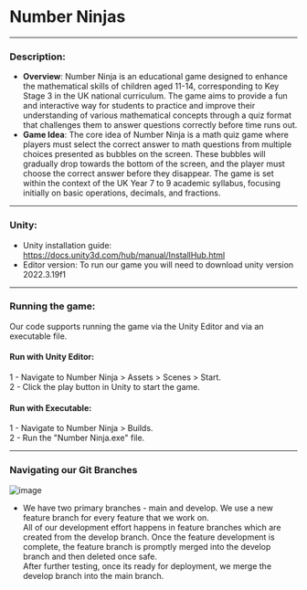 # Number Ninjas
***

### **Description**:
- **Overview**: Number Ninja is an educational game designed to enhance the mathematical skills of children aged 11-14, corresponding to Key Stage 3 in the UK national curriculum. The game aims to provide a fun and interactive way for students to practice and improve their understanding of various mathematical concepts through a quiz format that challenges them to answer questions correctly before time runs out.
- **Game Idea**: The core idea of Number Ninja is a math quiz game where players must select the correct answer to math questions from multiple choices presented as bubbles on the screen. These bubbles will gradually drop towards the bottom of the screen, and the player must choose the correct answer before they disappear. The game is set within the context of the UK Year 7 to 9 academic syllabus, focusing initially on basic operations, decimals, and fractions.
***

### **Unity**:
- Unity installation guide: https://docs.unity3d.com/hub/manual/InstallHub.html
- Editor version: To run our game you will need to download unity version 2022.3.19f1
***

### Running the game:
Our code supports running the game via the Unity Editor and via an executable file.

#### Run with Unity Editor:
1 - Navigate to Number Ninja > Assets > Scenes > Start.  
2 - Click the play button in Unity to start the game.

#### Run with Executable:
1 - Navigate to Number Ninja > Builds.  
2 - Run the "Number Ninja.exe" file.
***

### Navigating our Git Branches
![image](https://github.com/psydo3/COMP4024/assets/42401629/2c9720ef-4aa0-4767-934e-c098d0378e25)
- We have two primary branches - main and develop. We use a new feature branch for every feature that we work on.  
  All of our development effort happens in feature branches which are created from the develop branch. Once the feature development is complete, the feature branch is promptly merged into the develop branch and then deleted once safe.  
  After further testing, once its ready for deployment, we merge the develop branch into the main branch.


